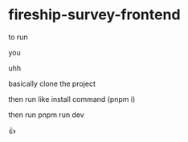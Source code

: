 # fireship-survey-frontend

to run 

you


uhh


basically clone the project

then run like install command 
(pnpm i)

then run pnpm run dev

👍
